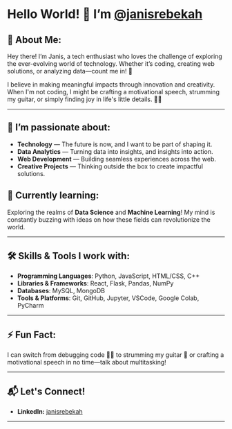 # Hello World! 👋 I’m [@janisrebekah](https://github.com/janisrebekah)

## 🌟 About Me:
Hey there! I’m Janis, a tech enthusiast who loves the challenge of exploring the ever-evolving world of technology. Whether it’s coding, creating web solutions, or analyzing data—count me in! 🚀

I believe in making meaningful impacts through innovation and creativity. When I'm not coding, I might be crafting a motivational speech, strumming my guitar, or simply finding joy in life's little details. 🎸✨

---

## 🚀 I’m passionate about:
- **Technology** — The future is now, and I want to be part of shaping it.
- **Data Analytics** — Turning data into insights, and insights into action.
- **Web Development** — Building seamless experiences across the web.
- **Creative Projects** — Thinking outside the box to create impactful solutions.

## 🌱 Currently learning:
Exploring the realms of **Data Science** and **Machine Learning**! My mind is constantly buzzing with ideas on how these fields can revolutionize the world.

---

## 🛠️ Skills & Tools I work with:
- **Programming Languages**: Python, JavaScript, HTML/CSS, C++
- **Libraries & Frameworks**: React, Flask, Pandas, NumPy
- **Databases**: MySQL, MongoDB
- **Tools & Platforms**: Git, GitHub, Jupyter, VSCode, Google Colab, PyCharm

---

## ⚡ Fun Fact:
I can switch from debugging code 🧑‍💻 to strumming my guitar 🎸 or crafting a motivational speech in no time—talk about multitasking!

---

## 📬 Let's Connect!
- **LinkedIn:** [janisrebekah](www.linkedin.com/in/janisrebekah)

---


<!---
janisrebekah/janisrebekah is a ✨ special ✨ repository because its `README.md` (this file) appears on your GitHub profile.
You can click the Preview link to take a look at your changes.
--->
